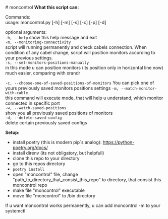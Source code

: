  # moncontrol
**What this script can:**

Commands:  
usage: moncontrol.py [-h] [-m] [-s] [-c] [-p] [-d]

optional arguments:  
  ```-h, --help```            show this help message and exit  
  ```-m, --monitoring-connectivity```  
                        script will running permanently and check cabels connection. When condition of any cabel change, script will position monitors according to your previous settings.  
  ```-s, --set-monitors-positions-manually```  
                        in this mode u can position monitors (its position only in horizontal line now) much easier, comparing with xrandr  

  ```-c, --choose-one-of-saved-positions-of-monitors```
                        You can pick one of yours previously saved monitors positions settings
  ```-m, --match-monitor-with-cable```  
                        this command will execute mode, that will help u understand, which monitor connected in specific port  
  ```-w, --watch-saved-positions```  
                        show you all previously saved positions of monitors  
  ```-d, --delete-saved-config```  
                        delete certain previously saved configs  
 
**Setup:**
- install poetry (this is modern pip`s analog): https://python-poetry.org/docs/
- install direnv (its not obligatory, but helpfull)
- clone this repo to your directory
- go to this repos directory
- ```poetry install```
- open "moncontrol" file, change "path_to_directory_that_consist_this_repo" to directory, that consist this moncontrol repo
- make file "moncontrol" executable
- move file "moncontrol" to /bin directory

If u want moncontrol works permanently, u can add moncontrol -m to your systemctl

